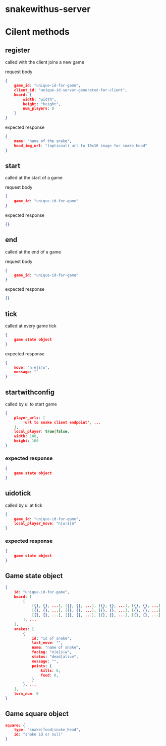 snakewithus-server
==================

# Cilent methods

## register

called with the client joins a new game

request body

```json
{
    game_id: "unique-id-for-game",
    client_id: "unique-id-server-generated-for-client",
    board: {
        width: "width",
        height: "height",
        num_players: 0
    }
}
```

expected response

```json
{
    name: "name of the snake",
    head_img_url: "(optional) url to 10x10 image for snake head"
}
```

## start
called at the start of a game

request body

```json
{
    game_id: "unique-id-for-game"
}
```

expected response

```json
{}
```

## end
called at the end of a game

request body

```json
{
    game_id: "unique-id-for-game"
}
```

expected response

```json
{}
```

## tick
called at every game tick

```json
{
    game state object
}
```

expected response

```json
{
    move: "n|e|s|w",
    message: ""
}
```

## startwithconfig
called by ui to start game

```json
{
    player_urls: [
        'url to snake client endpoint', ...
    ],
    local_player: true|false,
    width: 100,
    height: 100
}
```

### expected response

```json
{
    game state object
}
```

## uidotick
called by ui at tick

```json
{
    game_id: "unique-id-for-game",
    local_player_move: "n|w|s|e"
}
```

### expected response
```json
{
    game state object
}
```

## Game state object
```json
{
    id: "unique-id-for-game",
    board: [
        [
            [{}, {}, ...], [{}, {}, ...], [{}, {}, ...], [{}, {}, ...], ...
            [{}, {}, ...], [{}, {}, ...], [{}, {}, ...], [{}, {}, ...], ...
            [{}, {}, ...], [{}, {}, ...], [{}, {}, ...], [{}, {}, ...], ...
        ], ...
    ],
    snakes: [
        {
            id: "id of snake",
            last_move: "",
            name: "name of snake",
            facing: "n|e|s|w",
            status: "dead|alive",
            message: "",
            points: {
                kills: 0,
                food: 0,
            }
        }, ...
    ],
    turn_num: 0
}
```

## Game square object

```json
square: {
    type: "snake|food|snake_head",
    id: "snake id or null"
}
```

